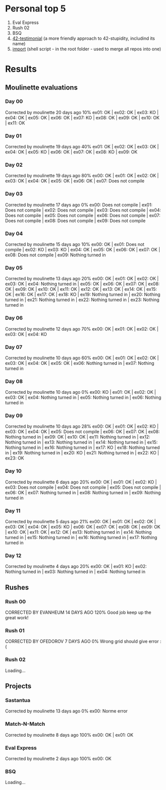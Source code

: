 # Personal top 5

1. Eval Express
2. Rush 02
3. BSQ
4. [42-testimonial](https://github.com/fwuensche/42-testimonial) (a more friendly approach to 42-stupidity, includind its name)
5. [import](https://github.com/fwuensche/42-piscine-c/blob/master/import) (shell script - in the root folder - used to merge all repos into one)

# Results

## Moulinette evaluations

### Day 00

Corrected by moulinette 20 days ago 10%
ex01: OK | ex02: OK | ex03: KO | ex04: OK | ex05: OK | ex06: OK | ex07: KO | ex08: OK | ex09: OK | ex10: OK | ex11: OK

### Day 01

Corrected by moulinette 19 days ago 40%
ex01: OK | ex02: OK | ex03: OK | ex04: OK | ex05: KO | ex06: OK | ex07: OK | ex08: KO | ex09: OK

### Day 02

Corrected by moulinette 19 days ago 80%
ex00: OK | ex01: OK | ex02: OK | ex03: OK | ex04: OK | ex05: OK | ex06: OK | ex07: Does not compile

### Day 03

Corrected by moulinette 17 days ago 0%
ex00: Does not compile | ex01: Does not compile | ex02: Does not compile | ex03: Does not compile | ex04: Does not compile | ex05: Does not compile | ex06: Does not compile | ex07: Does not compile | ex08: Does not compile | ex09: Does not compile

### Day 04

Corrected by moulinette 15 days ago 10%
ex00: OK | ex01: Does not compile | ex02: KO | ex03: KO | ex04: OK | ex05: OK | ex06: OK | ex07: OK | ex08: Does not compile | ex09: Nothing turned in

### Day 05

Corrected by moulinette 13 days ago 20%
ex00: OK | ex01: OK | ex02: OK | ex03: OK | ex04: Nothing turned in | ex05: OK | ex06: OK | ex07: OK | ex08: OK | ex09: OK | ex10: OK | ex11: OK | ex12: OK | ex13: OK | ex14: OK | ex15: OK | ex16: OK | ex17: OK | ex18: KO | ex19: Nothing turned in | ex20: Nothing turned in | ex21: Nothing turned in | ex22: Nothing turned in | ex23: Nothing turned in

### Day 06

Corrected by moulinette 12 days ago 70%
ex00: OK | ex01: OK | ex02: OK | ex03: OK | ex04: KO

### Day 07

Corrected by moulinette 10 days ago 60%
ex00: OK | ex01: OK | ex02: OK | ex03: OK | ex04: OK | ex05: OK | ex06: Nothing turned in | ex07: Nothing turned in

### Day 08

Corrected by moulinette 10 days ago 0%
ex00: KO | ex01: OK | ex02: OK | ex03: OK | ex04: Nothing turned in | ex05: Nothing turned in | ex06: Nothing turned in

### Day 09

Corrected by moulinette 10 days ago 28%
ex00: OK | ex01: OK | ex02: KO | ex03: OK | ex04: OK | ex05: Does not compile | ex06: OK | ex07: OK | ex08: Nothing turned in | ex09: OK | ex10: OK | ex11: Nothing turned in | ex12: Nothing turned in | ex13: Nothing turned in | ex14: Nothing turned in | ex15: Nothing turned in | ex16: Nothing turned in | ex17: KO | ex18: Nothing turned in | ex19: Nothing turned in | ex20: KO | ex21: Nothing turned in | ex22: KO | ex23: OK

### Day 10

Corrected by moulinette 6 days ago 20%
ex00: OK | ex01: OK | ex02: KO | ex03: Does not compile | ex04: Does not compile | ex05: Does not compile | ex06: OK | ex07: Nothing turned in | ex08: Nothing turned in | ex09: Nothing turned in

### Day 11

Corrected by moulinette 5 days ago 21%
ex00: OK | ex01: OK | ex02: OK | ex03: OK | ex04: OK | ex05: KO | ex06: OK | ex07: OK | ex08: OK | ex09: OK | ex10: OK | ex11: OK | ex12: OK | ex13: Nothing turned in | ex14: Nothing turned in | ex15: Nothing turned in | ex16: Nothing turned in | ex17: Nothing turned in

### Day 12

Corrected by moulinette 4 days ago 20%
ex00: OK | ex01: KO | ex02: Nothing turned in | ex03: Nothing turned in | ex04: Nothing turned in

## Rushes

### Rush 00

CORRECTED BY EVANHEUM 14 DAYS AGO 120%
Good job keep up the great work!

### Rush 01

CORRECTED BY OFEDOROV 7 DAYS AGO 0%
Wrong grid should give error :(

### Rush 02

Loading...

## Projects

### Sastantua

Corrected by moulinette 13 days ago 0%
ex00: Norme error

### Match-N-Match

Corrected by moulinette 8 days ago 100%
ex00: OK | ex01: OK

### Eval Express

Corrected by moulinette 2 days ago 100%
ex00: OK

### BSQ

Loading...
